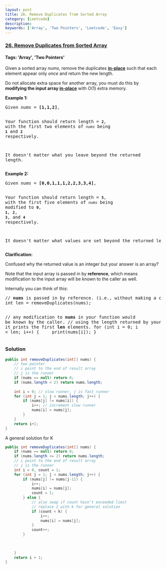 ```yaml
---
layout: post
title: 26. Remove Duplicates from Sorted Array
category: [Leetcode]
description: 
keywords: ['Array', 'Two Pointers', 'Leetcode', 'Easy']
---
```

### [26. Remove Duplicates from Sorted Array](https://leetcode.com/problems/remove-duplicates-from-sorted-array)

#### Tags: 'Array', 'Two Pointers'

<div class="content__u3I1 question-content__JfgR"><div><p>Given a sorted array <em>nums</em>, remove the duplicates <a href="https://en.wikipedia.org/wiki/In-place_algorithm" target="_blank"><strong>in-place</strong></a> such that each element appear only <em>once</em> and return the new length.</p>
<p>Do not allocate extra space for another array, you must do this by <strong>modifying the input array <a href="https://en.wikipedia.org/wiki/In-place_algorithm" target="_blank">in-place</a></strong> with O(1) extra memory.</p>
<p><strong>Example 1:</strong></p>
<pre>Given <em>nums</em> = <strong>[1,1,2]</strong>,

Your function should return length = <strong><code>2</code></strong>, with the first two elements of <em><code>nums</code></em> being <strong><code>1</code></strong> and <strong><code>2</code></strong> respectively.

It doesn't matter what you leave beyond the returned length.</pre>
<p><strong>Example 2:</strong></p>
<pre>Given <em>nums</em> = <strong>[0,0,1,1,1,2,2,3,3,4]</strong>,

Your function should return length = <strong><code>5</code></strong>, with the first five elements of <em><code>nums</code></em> being modified to <strong><code>0</code></strong>, <strong><code>1</code></strong>, <strong><code>2</code></strong>, <strong><code>3</code></strong>, and <strong><code>4</code></strong> respectively.

It doesn't matter what values are set beyond the returned length.
</pre>
<p><strong>Clarification:</strong></p>
<p>Confused why the returned value is an integer but your answer is an array?</p>
<p>Note that the input array is passed in by <strong>reference</strong>, which means modification to the input array will be known to the caller as well.</p>
<p>Internally you can think of this:</p>
<pre>// <strong>nums</strong> is passed in by reference. (i.e., without making a copy)
int len = removeDuplicates(nums);

// any modification to <strong>nums</strong> in your function would be known by the caller.
// using the length returned by your function, it prints the first <strong>len</strong> elements.
for (int i = 0; i &lt; len; i++) {
    print(nums[i]);
}</pre>
</div></div>

### Solution
```java
public int removeDuplicates(int[] nums) {
    // two pointer
    // i point to the end of result array
    // j is the runner
    if (nums == null) return 0;
    if (nums.length < 2) return nums.length;
    
    int i = 0; // slow runner, j is fast runner
    for (int j = 1; j < nums.length; j++) {
        if (nums[j] != nums[i]) {
            i++; // increment slow runner
            nums[i] = nums[j];
        }
    }
    return i+1;
}
```

A general solution for K
```java
public int removeDuplicates(int[] nums) {
    if (nums == null) return 0;
    if (nums.length <= 2) return nums.length;
    // i point to the end of result array
    // j is the runner
    int i = 0, count = 1; 
    for (int j = 1; j < nums.length; j++) {
        if (nums[j] != nums[j-1]) {
            i++;
            nums[i] = nums[j];
            count = 1;
        } else {
            // also swap if count hasn't exceeded limit
            // replace 2 with k for general solution
            if (count < k) { 
                i++;
                nums[i] = nums[j];
            }
            count++;
        }
        
        
        
    }
    return i + 1;
}
```